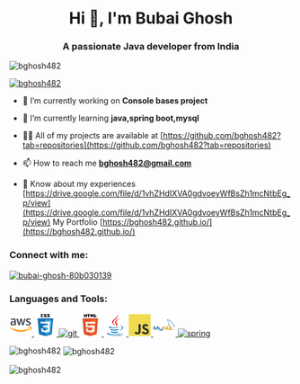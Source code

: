 <h1 align="center">Hi 👋, I'm Bubai Ghosh</h1>
<h3 align="center">A passionate Java developer from India</h3>

<p align="left"> <img src="https://komarev.com/ghpvc/?username=bghosh482&label=Profile%20views&color=0e75b6&style=flat" alt="bghosh482" /> </p>

<p align="left"> <a href="https://github.com/ryo-ma/github-profile-trophy"><img src="https://github-profile-trophy.vercel.app/?username=bghosh482" alt="bghosh482" /></a> </p>

- 🔭 I’m currently working on **Console bases project**

- 🌱 I’m currently learning **java,spring boot,mysql**

- 👨‍💻 All of my projects are available at [https://github.com/bghosh482?tab=repositories](https://github.com/bghosh482?tab=repositories)

- 📫 How to reach me **bghosh482@gmail.com**

- 📄 Know about my experiences [https://drive.google.com/file/d/1vhZHdIXVA0gdvoeyWfBsZh1mcNtbEg_p/view](https://drive.google.com/file/d/1vhZHdIXVA0gdvoeyWfBsZh1mcNtbEg_p/view)
My Portfolio [https://bghosh482.github.io/](https://bghosh482.github.io/)

<h3 align="left">Connect with me:</h3>
<p align="left">
<a href="https://linkedin.com/in/bubai-ghosh-80b030139" target="blank"><img align="center" src="https://raw.githubusercontent.com/rahuldkjain/github-profile-readme-generator/master/src/images/icons/Social/linked-in-alt.svg" alt="bubai-ghosh-80b030139" height="30" width="40" /></a>
</p>

<h3 align="left">Languages and Tools:</h3>
<p align="left"> <a href="https://aws.amazon.com" target="_blank" rel="noreferrer"> <img src="https://raw.githubusercontent.com/devicons/devicon/master/icons/amazonwebservices/amazonwebservices-original-wordmark.svg" alt="aws" width="40" height="40"/> </a> <a href="https://www.w3schools.com/css/" target="_blank" rel="noreferrer"> <img src="https://raw.githubusercontent.com/devicons/devicon/master/icons/css3/css3-original-wordmark.svg" alt="css3" width="40" height="40"/> </a> <a href="https://git-scm.com/" target="_blank" rel="noreferrer"> <img src="https://www.vectorlogo.zone/logos/git-scm/git-scm-icon.svg" alt="git" width="40" height="40"/> </a> <a href="https://www.w3.org/html/" target="_blank" rel="noreferrer"> <img src="https://raw.githubusercontent.com/devicons/devicon/master/icons/html5/html5-original-wordmark.svg" alt="html5" width="40" height="40"/> </a> <a href="https://www.java.com" target="_blank" rel="noreferrer"> <img src="https://raw.githubusercontent.com/devicons/devicon/master/icons/java/java-original.svg" alt="java" width="40" height="40"/> </a> <a href="https://developer.mozilla.org/en-US/docs/Web/JavaScript" target="_blank" rel="noreferrer"> <img src="https://raw.githubusercontent.com/devicons/devicon/master/icons/javascript/javascript-original.svg" alt="javascript" width="40" height="40"/> </a> <a href="https://www.mysql.com/" target="_blank" rel="noreferrer"> <img src="https://raw.githubusercontent.com/devicons/devicon/master/icons/mysql/mysql-original-wordmark.svg" alt="mysql" width="40" height="40"/> </a> <a href="https://spring.io/" target="_blank" rel="noreferrer"> <img src="https://www.vectorlogo.zone/logos/springio/springio-icon.svg" alt="spring" width="40" height="40"/> </a> </p>

<p><img align="left" src="https://github-readme-stats.vercel.app/api/top-langs?username=bghosh482&show_icons=true&locale=en&layout=compact" alt="bghosh482" /></p>

<p>&nbsp;<img align="center" src="https://github-readme-stats.vercel.app/api?username=bghosh482&show_icons=true&locale=en" alt="bghosh482" /></p>

<p><img align="center" src="https://github-readme-streak-stats.herokuapp.com/?user=bghosh482&" alt="bghosh482" /></p>
